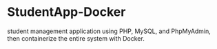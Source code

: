 # StudentApp-Docker
student management application using PHP, MySQL, and PhpMyAdmin, then containerize the entire system with Docker.

